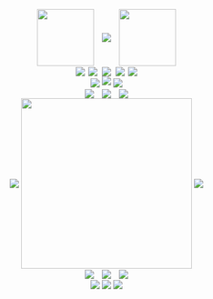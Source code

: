 
<p align="center">
  <img align="center" height="100" src="https://f3verdream.carrd.co/assets/images/gallery01/4d39c7bc.png?v=83d5ae7c">
  <img align="center" hspace="10" src="https://pix.crd.co/assets/images/gallery05/dfc40bfc_original.png?v=c10c78ee">
  <img align="center" height="100" src="https://pix.crd.co/assets/images/gallery15/bc36b1fb_original.png?v=c10c78ee">
    <br/>
  <img align="center" src="https://lifted.crd.co/assets/images/image13.gif?v=540c5116">
  <img align="center" hspace="2" src="https://gifcity.carrd.co/assets/images/gallery131/7f65ed4d.png?v=e3c0bc0f">
  <img align="center" hspace="2" src="https://gifcity.carrd.co/assets/images/gallery131/cfbca487.jpg?v=e3c0bc0f">
  <img align="center" hspace="2" src="https://f3verdream.carrd.co/assets/images/gallery02/8069d3f7.gif?v=c745b48c">
  <img align="center" src="https://f3verdream.carrd.co/assets/images/gallery01/cb8a251a.gif?v=67af4546">
    <br/>
  <img align="center" src="https://biscuit.crd.co/assets/images/gallery33/834b54a9.gif?v=cc1c6dfa">
  <img src="https://wilardo.crd.co/assets/images/gallery22/2d196ced_original.gif?v=ca679d09">
  <img align="center" src="https://biscuit.crd.co/assets/images/gallery33/834b54a9.gif?v=cc1c6dfa">
    <br/>
  <img align="center" src="https://wilardo.crd.co/assets/images/gallery06/f2eb554c.png?v=ca679d09">
  <img align="center" hspace="10" src="https://spotify-github-profile.kittinanx.com/api/view?uid=jayy2007&cover_image=true&theme=natemoo-re&show_offline=true&background_color=121212&interchange=true&bar_color=75db2e&bar_color_cover=false">
  <img align="center" src="https://wilardo.crd.co/assets/images/gallery06/f2eb554c.png?v=ca679d09">
    <br/>
  <img align="center" src="https://f3verdream.carrd.co/assets/images/gallery01/b78eaa46.gif?v=181d7641">
  <img align="center" width="300" src="https://biscuit.crd.co/assets/images/gallery88/157d41b4.gif?v=cc1c6dfa">
  <img align="center" src="https://pix.crd.co/assets/images/gallery08/79cd136f_original.gif?v=c10c78ee">
    <br/>
  <img align="center" src="https://wilardo.crd.co/assets/images/gallery06/47fd446c.gif?v=ca679d09">
  <img align="center" hspace="10" src="https://biscuit.crd.co/assets/images/gallery68/2717d963.png?v=cc1c6dfa">
  <img align="center" src="https://f3verdream.carrd.co/assets/images/gallery01/7940d541.gif?v=c745b48c">
    <br/>
  <img align="center" src="https://pix.crd.co/assets/images/gallery15/28012ff3.png?v=c10c78ee">
  <img align="center" src="https://i.postimg.cc/GhCr9YPy/rawr.gif">
  <img align="center" src="https://f3verdream.carrd.co/assets/images/gallery01/16773754.png?v=f2617892">
</p>
